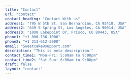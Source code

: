 ```yaml
---
title: "Contact"
url: "contact"
contact_heading: "Contact With us"
address1: "795 W 5th St, San Bernardino, CA 92410, USA"
address2: "639 S Spring St, Los Angeles, CA 90014, USA"
address3: "1000 Lakepoint Dr, Frisco, CO 80443, USA"
phone1: "+1 800-786-1000"
phone2: "+1 213-612-3000"
email: "Sweetcake@support.com"
description: "This is meta description."
contact_time1: "Mon-Fri: 5:00am to 9:00pm"
contact_time2: "Sat-Sun: 6:00am to 9:00pm"
draft: false
layout: "contact"
---
```

